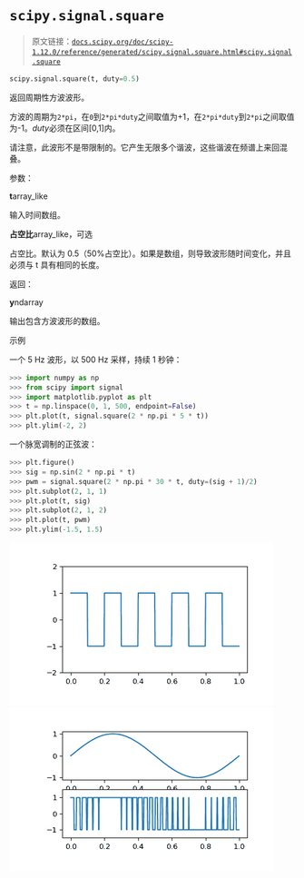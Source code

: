 # `scipy.signal.square`

> 原文链接：[`docs.scipy.org/doc/scipy-1.12.0/reference/generated/scipy.signal.square.html#scipy.signal.square`](https://docs.scipy.org/doc/scipy-1.12.0/reference/generated/scipy.signal.square.html#scipy.signal.square)

```py
scipy.signal.square(t, duty=0.5)
```

返回周期性方波波形。

方波的周期为`2*pi`，在`0`到`2*pi*duty`之间取值为+1，在`2*pi*duty`到`2*pi`之间取值为-1。*duty*必须在区间[0,1]内。

请注意，此波形不是带限制的。它产生无限多个谐波，这些谐波在频谱上来回混叠。

参数：

**t**array_like

输入时间数组。

**占空比**array_like，可选

占空比。默认为 0.5（50%占空比）。如果是数组，则导致波形随时间变化，并且必须与 t 具有相同的长度。

返回：

**y**ndarray

输出包含方波波形的数组。

示例

一个 5 Hz 波形，以 500 Hz 采样，持续 1 秒钟：

```py
>>> import numpy as np
>>> from scipy import signal
>>> import matplotlib.pyplot as plt
>>> t = np.linspace(0, 1, 500, endpoint=False)
>>> plt.plot(t, signal.square(2 * np.pi * 5 * t))
>>> plt.ylim(-2, 2) 
```

一个脉宽调制的正弦波：

```py
>>> plt.figure()
>>> sig = np.sin(2 * np.pi * t)
>>> pwm = signal.square(2 * np.pi * 30 * t, duty=(sig + 1)/2)
>>> plt.subplot(2, 1, 1)
>>> plt.plot(t, sig)
>>> plt.subplot(2, 1, 2)
>>> plt.plot(t, pwm)
>>> plt.ylim(-1.5, 1.5) 
```

![../../_images/scipy-signal-square-1_00.png](img/205b6a8f04c41fb14dd6bbdcf3547b2b.png)![../../_images/scipy-signal-square-1_01.png](img/72b766a8024ee6414c8d5723711383a8.png)
